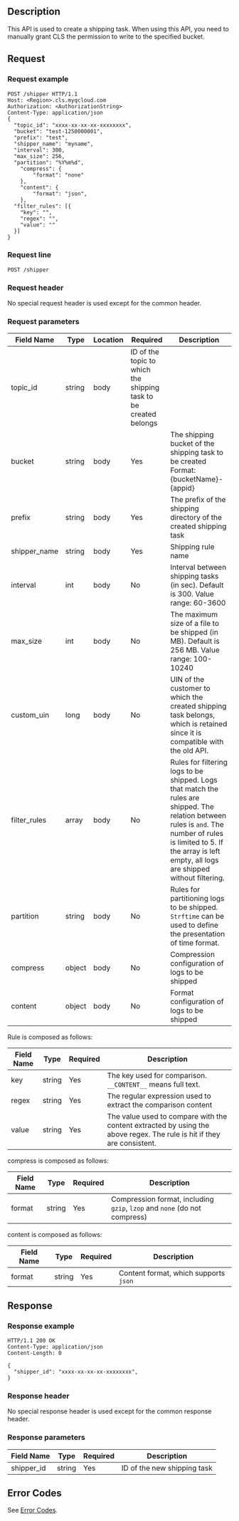 
## Description

 This API is used to create a shipping task. When using this API, you need to manually grant CLS the permission to write to the specified bucket.

## Request

### Request example
 
 ```
 POST /shipper HTTP/1.1
 Host: <Region>.cls.myqcloud.com
 Authorization: <AuthorizationString>
 Content-Type: application/json
 {
   "topic_id": "xxxx-xx-xx-xx-xxxxxxxx",
   "bucket": "test-1250000001",
   "prefix": "test",
   "shipper_name": "myname",
   "interval": 300,
   "max_size": 256,
   "partition": "%Y%m%d",
     "compress": {
         "format": "none"
     },
     "content": {
         "format": "json",
     },
   "filter_rules": [{
     "key": "",
     "regex": "",
     "value": ""
   }]
 }
 ```
### Request line
 
 ```
 POST /shipper
 ```
### Request header
 
 No special request header is used except for the common header.

### Request parameters

 | Field Name | Type | Location | Required | Description |
 | ------------ | ------ | ---- | ---- | ------------------------------------------------------------ |
 | topic_id     | string | body | ID of the topic to which the shipping task to be created belongs |
 | bucket       | string | body | Yes | The shipping bucket of the shipping task to be created Format: {bucketName}-{appid} |
 | prefix       | string | body | Yes | The prefix of the shipping directory of the created shipping task |
 | shipper_name | string | body | Yes | Shipping rule name |
 | interval     | int    | body | No | Interval between shipping tasks (in sec). Default is 300. Value range: 60-3600 |
 | max_size     | int    | body | No | The maximum size of a file to be shipped (in MB). Default is 256 MB. Value range: 100-10240 |
 | custom_uin   | long   | body | No | UIN of the customer to which the created shipping task belongs, which is retained since it is compatible with the old API. |
 | filter_rules | array  | body | No | Rules for filtering logs to be shipped. Logs that match the rules are shipped. The relation between rules is `and`. The number of rules is limited to 5. If the array is left empty, all logs are shipped without filtering. |
 | partition    | string | body | No | Rules for partitioning logs to be shipped. `Strftime` can be used to define the presentation of time format. |
 | compress     | object | body | No | Compression configuration of logs to be shipped |
 | content      | object | body | No | Format configuration of logs to be shipped |


 Rule is composed as follows:

 | Field Name | Type | Required | Description |
 |------------|--------|---------|-------------------------------|
 | key        | string | Yes | The key used for comparison. ```__CONTENT__``` means full text. |
 | regex      | string | Yes | The regular expression used to extract the comparison content |
 | value      | string | Yes | The value used to compare with the content extracted by using the above regex. The rule is hit if they are consistent. |

 compress is composed as follows:

 | Field Name | Type | Required | Description |
 | ------ | ------ | ---- | ------------------------------------------ |
 | format | string | Yes | Compression format, including `gzip`, `lzop` and `none` (do not compress) |

 content is composed as follows:

 | Field Name | Type | Required | Description |
 | ------ | ------ | ---- | -------------------- |
 | format | string | Yes | Content format, which supports `json` |

## Response

### Response example
 
 ```
 HTTP/1.1 200 OK
 Content-Type: application/json
 Content-Length: 0
 
 {
   "shipper_id": "xxxx-xx-xx-xx-xxxxxxxx",
 }
 ```
 
### Response header
 
 No special response header is used except for the common response header.
 
### Response parameters
 
 | Field Name | Type | Required | Description |
 |------------|--------|---------|-------------------------------|
 | shipper_id | string | Yes | ID of the new shipping task |
 
## Error Codes
 
 See [Error Codes](https://cloud.tencent.com/document/product/614/12402).

